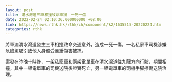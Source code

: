 ```yaml
---
layout: post
title: 清水灣道三車相撞致命車禍　一死一傷
date: 2022-02-24 02:10:36.000000000 +08:00
link: https://news.rthk.hk/rthk/ch/component/k2/1635515-20220224.htm
categories: rthk
---
```


將軍澳清水灣道發生三車相撞致命交通意外，造成一死一傷，一名私家車司機涉嫌危險駕駛引致他人身體受嚴重傷害被捕。

案發在昨晚十時許，一架私家車和兩架電單車在清水灣道往九龍方向行駛，期間相撞，其中一架電單車的司機送院後證實死亡，另一架電單車的司機手腳擦傷送院治理。　
